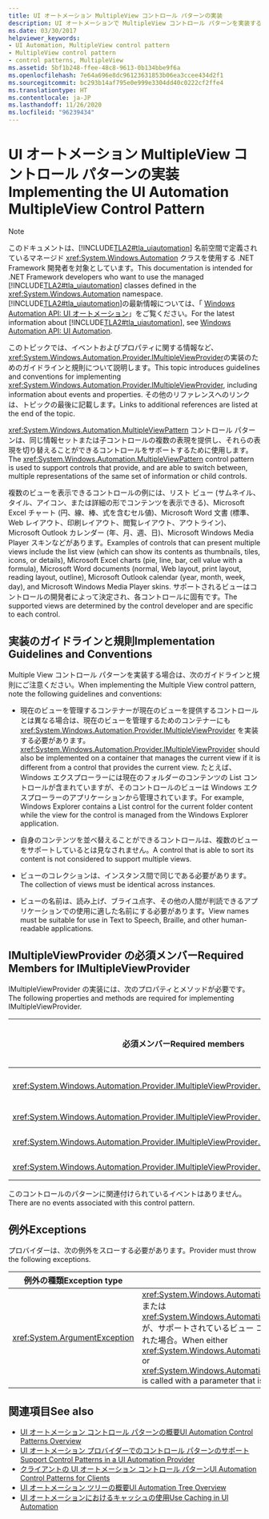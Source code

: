 ```yaml
---
title: UI オートメーション MultipleView コントロール パターンの実装
description: UI オートメーションで MultipleView コントロール パターンを実装するためのガイドラインと規則を確認します。 IMultipleViewProvider インターフェイスに必要なメンバーをご覧ください。
ms.date: 03/30/2017
helpviewer_keywords:
- UI Automation, MultipleView control pattern
- MultipleView control pattern
- control patterns, MultipleView
ms.assetid: 5bf1b248-ffee-48c8-9613-0b134bbe9f6a
ms.openlocfilehash: 7e64a696e8dc96123631853b06ea3ccee434d2f1
ms.sourcegitcommit: bc293b14af795e0e999e3304dd40c0222cf2ffe4
ms.translationtype: HT
ms.contentlocale: ja-JP
ms.lasthandoff: 11/26/2020
ms.locfileid: "96239434"
---
```

# <a name="implementing-the-ui-automation-multipleview-control-pattern"></a><span data-ttu-id="20852-104">UI オートメーション MultipleView コントロール パターンの実装</span><span class="sxs-lookup"><span data-stu-id="20852-104">Implementing the UI Automation MultipleView Control Pattern</span></span>

> [!NOTE]
> <span data-ttu-id="20852-105">このドキュメントは、[!INCLUDE[TLA2#tla_uiautomation](../../../includes/tla2sharptla-uiautomation-md.md)] 名前空間で定義されているマネージド <xref:System.Windows.Automation> クラスを使用する .NET Framework 開発者を対象としています。</span><span class="sxs-lookup"><span data-stu-id="20852-105">This documentation is intended for .NET Framework developers who want to use the managed [!INCLUDE[TLA2#tla_uiautomation](../../../includes/tla2sharptla-uiautomation-md.md)] classes defined in the <xref:System.Windows.Automation> namespace.</span></span> <span data-ttu-id="20852-106">[!INCLUDE[TLA2#tla_uiautomation](../../../includes/tla2sharptla-uiautomation-md.md)]の最新情報については、「 [Windows Automation API: UI オートメーション](/windows/win32/winauto/entry-uiauto-win32)」をご覧ください。</span><span class="sxs-lookup"><span data-stu-id="20852-106">For the latest information about [!INCLUDE[TLA2#tla_uiautomation](../../../includes/tla2sharptla-uiautomation-md.md)], see [Windows Automation API: UI Automation](/windows/win32/winauto/entry-uiauto-win32).</span></span>  
  
 <span data-ttu-id="20852-107">このトピックでは、イベントおよびプロパティに関する情報など、 <xref:System.Windows.Automation.Provider.IMultipleViewProvider>の実装のためのガイドラインと規則について説明します。</span><span class="sxs-lookup"><span data-stu-id="20852-107">This topic introduces guidelines and conventions for implementing <xref:System.Windows.Automation.Provider.IMultipleViewProvider>, including information about events and properties.</span></span> <span data-ttu-id="20852-108">その他のリファレンスへのリンクは、トピックの最後に記載します。</span><span class="sxs-lookup"><span data-stu-id="20852-108">Links to additional references are listed at the end of the topic.</span></span>  
  
 <span data-ttu-id="20852-109"><xref:System.Windows.Automation.MultipleViewPattern> コントロール パターンは、同じ情報セットまたは子コントロールの複数の表現を提供し、それらの表現を切り替えることができるコントロールをサポートするために使用します。</span><span class="sxs-lookup"><span data-stu-id="20852-109">The <xref:System.Windows.Automation.MultipleViewPattern> control pattern is used to support controls that provide, and are able to switch between, multiple representations of the same set of information or child controls.</span></span>  
  
 <span data-ttu-id="20852-110">複数のビューを表示できるコントロールの例には、リスト ビュー (サムネイル、タイル、アイコン、または詳細の形でコンテンツを表示できる)、Microsoft Excel チャート (円、線、棒、式を含むセル値)、Microsoft Word 文書 (標準、Web レイアウト、印刷レイアウト、閲覧レイアウト、アウトライン)、Microsoft Outlook カレンダー (年、月、週、日)、Microsoft Windows Media Player スキンなどがあります。</span><span class="sxs-lookup"><span data-stu-id="20852-110">Examples of controls that can present multiple views include the list view (which can show its contents as thumbnails, tiles, icons, or details), Microsoft Excel charts (pie, line, bar, cell value with a formula), Microsoft Word documents (normal, Web layout, print layout, reading layout, outline), Microsoft Outlook calendar (year, month, week, day), and Microsoft Windows Media Player skins.</span></span> <span data-ttu-id="20852-111">サポートされるビューはコントロールの開発者によって決定され、各コントロールに固有です。</span><span class="sxs-lookup"><span data-stu-id="20852-111">The supported views are determined by the control developer and are specific to each control.</span></span>  
  
<a name="Implementation_Guidelines_and_Conventions"></a>

## <a name="implementation-guidelines-and-conventions"></a><span data-ttu-id="20852-112">実装のガイドラインと規則</span><span class="sxs-lookup"><span data-stu-id="20852-112">Implementation Guidelines and Conventions</span></span>  

 <span data-ttu-id="20852-113">Multiple View コントロール パターンを実装する場合は、次のガイドラインと規則にご注意ください。</span><span class="sxs-lookup"><span data-stu-id="20852-113">When implementing the Multiple View control pattern, note the following guidelines and conventions:</span></span>  
  
- <span data-ttu-id="20852-114">現在のビューを管理するコンテナーが現在のビューを提供するコントロールとは異なる場合は、現在のビューを管理するためのコンテナーにも<xref:System.Windows.Automation.Provider.IMultipleViewProvider> を実装する必要があります。</span><span class="sxs-lookup"><span data-stu-id="20852-114"><xref:System.Windows.Automation.Provider.IMultipleViewProvider> should also be implemented on a container that manages the current view if it is different from a control that provides the current view.</span></span> <span data-ttu-id="20852-115">たとえば、Windows エクスプローラーには現在のフォルダーのコンテンツの List コントロールが含まれていますが、そのコントロールのビューは Windows エクスプローラーのアプリケーションから管理されています。</span><span class="sxs-lookup"><span data-stu-id="20852-115">For example, Windows Explorer contains a List control for the current folder content while the view for the control is managed from the Windows Explorer application.</span></span>  
  
- <span data-ttu-id="20852-116">自身のコンテンツを並べ替えることができるコントロールは、複数のビューをサポートしているとは見なされません。</span><span class="sxs-lookup"><span data-stu-id="20852-116">A control that is able to sort its content is not considered to support multiple views.</span></span>  
  
- <span data-ttu-id="20852-117">ビューのコレクションは、インスタンス間で同じである必要があります。</span><span class="sxs-lookup"><span data-stu-id="20852-117">The collection of views must be identical across instances.</span></span>  
  
- <span data-ttu-id="20852-118">ビューの名前は、読み上げ、ブライユ点字、その他の人間が判読できるアプリケーションでの使用に適した名前にする必要があります。</span><span class="sxs-lookup"><span data-stu-id="20852-118">View names must be suitable for use in Text to Speech, Braille, and other human-readable applications.</span></span>  
  
<a name="Required_Members_for_IMultipleViewProvider"></a>

## <a name="required-members-for-imultipleviewprovider"></a><span data-ttu-id="20852-119">IMultipleViewProvider の必須メンバー</span><span class="sxs-lookup"><span data-stu-id="20852-119">Required Members for IMultipleViewProvider</span></span>  

 <span data-ttu-id="20852-120">IMultipleViewProvider の実装には、次のプロパティとメソッドが必要です。</span><span class="sxs-lookup"><span data-stu-id="20852-120">The following properties and methods are required for implementing IMultipleViewProvider.</span></span>  
  
|<span data-ttu-id="20852-121">必須メンバー</span><span class="sxs-lookup"><span data-stu-id="20852-121">Required members</span></span>|<span data-ttu-id="20852-122">メンバーの型</span><span class="sxs-lookup"><span data-stu-id="20852-122">Member type</span></span>|<span data-ttu-id="20852-123">メモ</span><span class="sxs-lookup"><span data-stu-id="20852-123">Notes</span></span>|  
|----------------------|-----------------|-----------|  
|<xref:System.Windows.Automation.Provider.IMultipleViewProvider.CurrentView%2A>|<span data-ttu-id="20852-124">プロパティ</span><span class="sxs-lookup"><span data-stu-id="20852-124">Property</span></span>|<span data-ttu-id="20852-125">なし</span><span class="sxs-lookup"><span data-stu-id="20852-125">None</span></span>|  
|<xref:System.Windows.Automation.Provider.IMultipleViewProvider.GetSupportedViews%2A>|<span data-ttu-id="20852-126">方法</span><span class="sxs-lookup"><span data-stu-id="20852-126">Method</span></span>|<span data-ttu-id="20852-127">なし</span><span class="sxs-lookup"><span data-stu-id="20852-127">None</span></span>|  
|<xref:System.Windows.Automation.Provider.IMultipleViewProvider.GetViewName%2A>|<span data-ttu-id="20852-128">方法</span><span class="sxs-lookup"><span data-stu-id="20852-128">Method</span></span>|<span data-ttu-id="20852-129">なし</span><span class="sxs-lookup"><span data-stu-id="20852-129">None</span></span>|  
|<xref:System.Windows.Automation.Provider.IMultipleViewProvider.SetCurrentView%2A>|<span data-ttu-id="20852-130">方法</span><span class="sxs-lookup"><span data-stu-id="20852-130">Method</span></span>|<span data-ttu-id="20852-131">なし</span><span class="sxs-lookup"><span data-stu-id="20852-131">None</span></span>|  
  
 <span data-ttu-id="20852-132">このコントロールのパターンに関連付けられているイベントはありません。</span><span class="sxs-lookup"><span data-stu-id="20852-132">There are no events associated with this control pattern.</span></span>  
  
<a name="Exceptions"></a>

## <a name="exceptions"></a><span data-ttu-id="20852-133">例外</span><span class="sxs-lookup"><span data-stu-id="20852-133">Exceptions</span></span>  

 <span data-ttu-id="20852-134">プロバイダーは、次の例外をスローする必要があります。</span><span class="sxs-lookup"><span data-stu-id="20852-134">Provider must throw the following exceptions.</span></span>  
  
|<span data-ttu-id="20852-135">例外の種類</span><span class="sxs-lookup"><span data-stu-id="20852-135">Exception type</span></span>|<span data-ttu-id="20852-136">条件</span><span class="sxs-lookup"><span data-stu-id="20852-136">Condition</span></span>|  
|--------------------|---------------|  
|<xref:System.ArgumentException>|<span data-ttu-id="20852-137"><xref:System.Windows.Automation.Provider.IMultipleViewProvider.SetCurrentView%2A> または <xref:System.Windows.Automation.Provider.IMultipleViewProvider.GetViewName%2A> が、サポートされているビュー コレクションのメンバーではないパラメーターで呼び出された場合。</span><span class="sxs-lookup"><span data-stu-id="20852-137">When either <xref:System.Windows.Automation.Provider.IMultipleViewProvider.SetCurrentView%2A> or <xref:System.Windows.Automation.Provider.IMultipleViewProvider.GetViewName%2A> is called with a parameter that is not a member of the supported views collection.</span></span>|  
  
## <a name="see-also"></a><span data-ttu-id="20852-138">関連項目</span><span class="sxs-lookup"><span data-stu-id="20852-138">See also</span></span>

- [<span data-ttu-id="20852-139">UI オートメーション コントロール パターンの概要</span><span class="sxs-lookup"><span data-stu-id="20852-139">UI Automation Control Patterns Overview</span></span>](ui-automation-control-patterns-overview.md)
- [<span data-ttu-id="20852-140">UI オートメーション プロバイダーでのコントロール パターンのサポート</span><span class="sxs-lookup"><span data-stu-id="20852-140">Support Control Patterns in a UI Automation Provider</span></span>](support-control-patterns-in-a-ui-automation-provider.md)
- [<span data-ttu-id="20852-141">クライアントの UI オートメーション コントロール パターン</span><span class="sxs-lookup"><span data-stu-id="20852-141">UI Automation Control Patterns for Clients</span></span>](ui-automation-control-patterns-for-clients.md)
- [<span data-ttu-id="20852-142">UI オートメーション ツリーの概要</span><span class="sxs-lookup"><span data-stu-id="20852-142">UI Automation Tree Overview</span></span>](ui-automation-tree-overview.md)
- [<span data-ttu-id="20852-143">UI オートメーションにおけるキャッシュの使用</span><span class="sxs-lookup"><span data-stu-id="20852-143">Use Caching in UI Automation</span></span>](use-caching-in-ui-automation.md)

